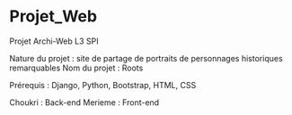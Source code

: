# Projet_Web
Projet Archi-Web L3 SPI

Nature du projet : site de partage de portraits de personnages historiques remarquables
Nom du projet : Roots

Prérequis : Django, Python, Bootstrap, HTML, CSS

Choukri : Back-end
Merieme : Front-end
